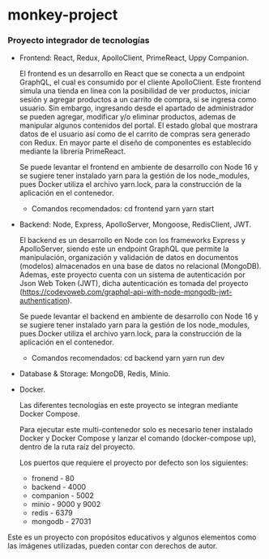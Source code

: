 # monkey-project

### Proyecto integrador de tecnologías

- Frontend: React, Redux, ApolloClient, PrimeReact, Uppy Companion.

  El frontend es un desarrollo en React que se conecta a un endpoint GraphQL, el cual es consumido por el cliente ApolloClient. Este frontend simula una tienda en linea con la posibilidad de ver productos, iniciar sesión y agregar productos a un carrito de compra, si se ingresa como usuario. Sin embargo, ingresando desde el apartado de administrador se pueden agregar, modificar y/o eliminar productos, ademas de manipular algunos contenidos del portal. El estado global que mostrara datos de el usuario así como de el carrito de compras sera generado con Redux. En mayor parte el diseño de componentes es establecido mediante la librería PrimeReact.

  Se puede levantar el frontend en ambiente de desarrollo con Node 16 y se sugiere tener instalado yarn para la gestión de los node_modules, pues Docker utiliza el archivo yarn.lock, para la construcción de la aplicación en el contenedor.

  - Comandos recomendados:
    cd frontend
    yarn
    yarn start

- Backend: Node, Express, ApolloServer, Mongoose, RedisClient, JWT.

  El backend es un desarrollo en Node con los frameworks Express y ApolloServer, siendo este un endpoint GraphQL que permite la manipulación, organización y validación de datos en documentos (modelos) almacenados en una base de datos no relacional (MongoDB). Ademas, este proyecto cuenta con un sistema de autenticación por Json Web Token (JWT), dicha autenticación es tomada del proyecto (https://codevoweb.com/graphql-api-with-node-mongodb-jwt-authentication).

  Se puede levantar el backend en ambiente de desarrollo con Node 16 y se sugiere tener instalado yarn para la gestión de los node_modules, pues Docker utiliza el archivo yarn.lock, para la construcción de la aplicación en el contenedor.

  - Comandos recomendados:
    cd backend
    yarn
    yarn run dev

- Database & Storage: MongoDB, Redis, Minio.

- Docker.

  Las diferentes tecnologías en este proyecto se integran mediante Docker Compose.

  Para ejecutar este multi-contenedor solo es necesario tener instalado Docker y Docker Compose y lanzar el comando (docker-compose up), dentro de la ruta raíz del proyecto.

  Los puertos que requiere el proyecto por defecto son los siguientes:

  - fronend - 80
  - backend - 4000
  - companion - 5002
  - minio - 9000 y 9002
  - redis - 6379
  - mongodb - 27031

Este es un proyecto con propósitos educativos y algunos elementos como las imágenes utilizadas, pueden contar con derechos de autor.
